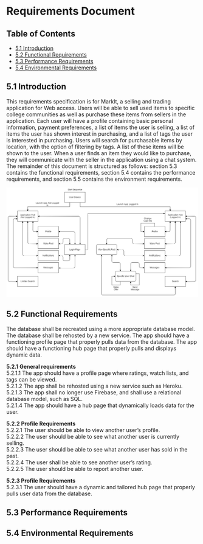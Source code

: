 # Requirements Document

## Table of Contents
- [5.1 Introduction](#51-introduction)
- [5.2 Functional Requirements](#52-functional-requirements)
- [5.3 Performance Requirements](#53-performance-requirements)
- [5.4 Environmental Requirements](#54-environmental-requirements)

## 5.1 Introduction
This requirements specification is for MarkIt, a selling and trading application for Web access. Users will be able to sell used items to specific college communities as well as purchase these items from sellers in the application. Each user will have a profile containing basic personal information, payment preferences, a list of items the user is selling, a list of items the user has shown interest in purchasing, and a list of tags the user is interested in purchasing. Users will search for purchasable items by location, with the option of filtering by tags. A list of these items will be shown to the user. When a user finds an item they would like to purchase, they will communicate with the seller in the application using a chat system.  The remainder of this document is structured as follows: section 5.3 contains the functional requirements, section 5.4 contains the performance requirements, and section 5.5 contains the environment requirements.

![UML Diagram](./images/AppViewFlow.png)

## 5.2 Functional Requirements
The database shall be recreated using a more appropriate database model. The database shall be rehosted by a new service. The app should have a functioning profile page that properly pulls data from the database. The app should have a functioning hub page that properly pulls and displays dynamic data.

**5.2.1 General requirements**<br/>
5.2.1.1 The app should have a profile page where ratings, watch lists, and tags can be viewed.<br/>
5.2.1.2 The app shall be rehosted using a new service such as Heroku.<br/>
5.2.1.3 The app shall no longer use Firebase, and shall use a relational database model, such as SQL.<br/>
5.2.1.4 The app should have a hub page that dynamically loads data for the user.

**5.2.2 Profile Requirements**<br/>
5.2.2.1 The user should be able to view another user’s profile.<br/>
5.2.2.2 The user should be able to see what another user is currently selling.<br/>
5.2.2.3 The user should be able to see what another user has sold in the past.<br/>
5.2.2.4 The user shall be able to see another user’s rating.<br/>
5.2.2.5 The user should be able to report another user.

**5.2.3 Profile Requirements**<br/>
5.2.3.1 The user should have a dynamic and tailored hub page that properly pulls user data from the database.

## 5.3 Performance Requirements

## 5.4 Environmental Requirements

